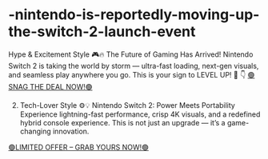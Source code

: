 # -nintendo-is-reportedly-moving-up-the-switch-2-launch-event

 Hype & Excitement Style
🎮🔥 The Future of Gaming Has Arrived!
Nintendo Switch 2 is taking the world by storm — ultra-fast loading, next-gen visuals, and seamless play anywhere you go.
This is your sign to LEVEL UP! 🚀
👇
[🟢SNAG THE DEAL NOW!🟢](https://sites.google.com/view/nintendo-switch-2free/home)

2. Tech-Lover Style
⚙️💡 Nintendo Switch 2: Power Meets Portability
Experience lightning-fast performance, crisp 4K visuals, and a redefined hybrid console experience.
This is not just an upgrade — it’s a game-changing innovation.

[🟢LIMITED OFFER – GRAB YOURS NOW!🟢](https://sites.google.com/view/nintendo-switch-2free/home)



